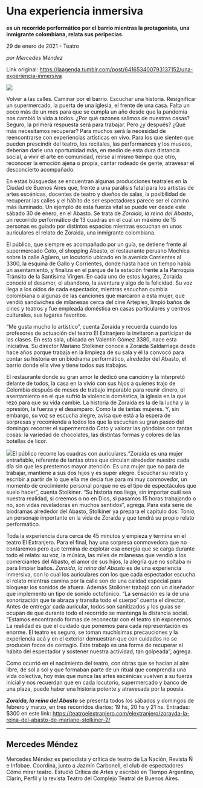 # Una experiencia inmersiva

**es un recorrido performático por el barrio mientras la protagonista, una inmigrante colombiana, relata sus peripecias.**

29 de enero de 2021 - Teatro

_por Mercedes Méndez_

Link original: https://laagenda.tumblr.com/post/641653400793137152/una-experiencia-inmersiva

![](https://64.media.tumblr.com/6e2b7f60712e7202ed6bfb239ab11afe/778f56dd839eff1d-67/s500x750/20335ac50fcbe3b98c9eec369fa74deba396932b.jpg)

Volver a las calles. Caminar por el barrio. Escuchar una historia. Resignificar un supermercado, la puerta de una iglesia, el frente de una casa. Falta un poco más de un mes para que se cumpla un año desde que la pandemia nos cambió la vida a todos. ¿Por qué razones salimos de nuestras casas? Seguro, la primera respuesta será para trabajar. Pero ¿y después? ¿Qué más necesitamos recuperar? Para muchos será la necesidad de reencontrarse con experiencias artísticas en vivo. Para los que sienten que pueden prescindir del teatro, los recitales, las performances y los museos, deberían darle una oportunidad más, en medio de esta dura distancia social, a vivir el arte en comunidad, reírse al mismo tiempo que otro, reconocer la emoción ajena o propia, cantar rodeado de gente, atravesar el desconcierto acompañado. 

En estas búsquedas se encuentran algunas producciones teatrales en la Ciudad de Buenos Aires que, frente a una parálisis fatal para los artistas de artes escénicas, docentes de teatro y dueños de salas, la posibilidad de recuperar las calles y el hábito de ser espectadores parece ser el camino más iluminado. Un ejemplo de esta fuerza vital se puede ver desde este sábado 30 de enero, en el Abasto. Se trata de *Zoraida, la reina del Abasto*, un recorrido performático de 13 cuadras en el cual un máximo de 15 personas es guiado por distintos espacios mientras escuchan en unos auriculares el relato de Zoraida, una inmigrante colombiana. 

El público, que siempre es acompañado por un guía, se detiene frente al supermercado Coto, el shopping Abasto, el restaurante peruano Mochica sobre la calle Agüero, un locutorio ubicado en la avenida Corrientes al 3300, la esquina de Gallo y Corrientes, donde hasta hace un tiempo había un asentamiento, y finaliza en el parque de la estación frente a la Parroquia Tránsito de la Santísima Virgen. En cada uno de estos lugares, Zoraida conoció el desamor, el abandono, la aventura y algo de la felicidad. Su voz llega a los oídos de cada espectador, mientras escuchan cumbia colombiana o algunas de las canciones que marcaron a esta mujer, que vendió sandwiches de milanesas cerca del cine Arteplex, limpió baños de cines y teatros y fue empleada doméstica en casas particulares y centros culturales, sus lugares favoritos. 

“Me gusta mucho lo artístico”, cuenta Zoraida y recuerda cuando los profesores de actuación del teatro El Extranjero la invitaron a participar de las clases. En esta sala, ubicada en Valentín Gómez 3380, nace esta iniciativa. Su director Mariano Stolkiner conoce a Zoraida Saldarriaga desde hace años porque trabaja en la limpieza de su sala y él la convocó para contar su historia en un biodrama performático, alrededor del Abasto, el barrio donde ella vive y tiene todos sus trabajos.  

El restaurante donde su gran amor le dedicó una canción y la interpretó delante de todos, la casa en la vivió con sus hijos a quienes trajo de Colombia después de meses de trabajo imparable para reunir dinero, el asentamiento en el que sufrió la violencia doméstica, la iglesia en la que rezó para que su vida cambie. La historia de Zoraida es la de la lucha y la opresión, la fuerza y el desamparo. Como la de tantas mujeres. Y, sin embargo, su voz se escucha alegre, avisa que está a la espera de sorpresas y recomienda a todos los que la escuchan su gran paseo del domingo: recorrer el supermercado Coto y valorar las góndolas con tantas cosas: la variedad de chocolates, las distintas formas y colores de las botellas de licor.   

![](https://64.media.tumblr.com/645ac82be60d7b240f5022f36f34f757/778f56dd839eff1d-97/s500x750/a9f17ea3b5ff5f57c6eecad1691bc310301645f4.jpg)El público recorre las cuadras con auriculares.“Zoraida es una mujer entrañable, referente de tantas otras que circulan alrededor nuestro cada día sin que les prestemos mayor atención. Es una mujer que no para de trabajar, mantiene a sus dos hijos y es super alegre. Escuchar su relato y escribir a partir de lo que ella me decía fue para mi muy conmovedor, un momento de crecimiento personal porque no es el tipo de espectáculos que suelo hacer”, cuenta Stolkiner. “Su historia nos llega, sin importar cuál sea nuestra realidad, si creemos o no en Dios, si pasamos 15 horas trabajando o no, son vidas reveladoras en muchos sentidos”, agrega. Para esta serie de biodramas alrededor del Abasto, Stolkiner ya prepara el capítulo dos: Tonio, un personaje importante en la vida de Zoraida y que tendrá su propio relato performático. 








Toda la experiencia dura cerca de 45 minutos y empieza y termina en el teatro El Extranjero. Para el final, hay una sorpresa conmovedora que no contaremos pero que termina de explotar esa energía que se carga durante todo el relato: su voz, la música, las miles de milanesas que vendió a los comerciantes del Abasto, el amor de sus hijos, la alegría que no soltaba ni para limpiar baños. *Zoraida, la reina del Abasto* es de una experiencia inmersiva, con lo cual los auriculares con los que cada espectador escucha el relato mientras camina por la calle son de una calidad especial para bloquear los sonidos de afuera.  Además Stolkiner trabajó con un diseñador que implementó un tipo de sonido octofónico. “La sensación es la de una sonorización que te abraza y transita todo el cuerpo” cuenta el director. Antes de entregar cada auricular, todos son sanitizados y los guías se ocupan de que durante todo el recorrido se mantenga la distancia social. “Estamos encontrando formas de reconectar con el teatro sin exponernos. La realidad es que el cuidado que ponemos para cada representación es enorme. El teatro es seguro, se toman muchísimas precauciones y la experiencia acá y en el exterior demuestran que con cuidados no se producen focos de contagio. Este trabajo es una forma de recuperar el hábito del espectador y sostener nuestra actividad, tan golpeada”, agrega. 

Como ocurrió en el nacimiento del teatro, con obras que se hacían al aire libre, de sol a sol y que formaban parte de un ritual que comprendía una vida colectiva, hoy más que nunca las artes escénicas vuelven a su fuerza inicial y nos recuerdan que en cada locutorio, supermercado y banco de una plaza, puede haber una historia potente y atravesada por la poesía. 

***Zoraida, la reina del Abasto*** se presenta todos los sábados y domingos de febrero y marzo, en tres recorridos diarios: 19 hs, 20 hs y 21 hs. Entradas: $300 en este link: <https://teatroelextranjero.com/elextranjero/zorayda-la-reina-del-abasto-de-mariano-stolkiner-2/>



---

 Mercedes Méndez
----------------

 Mercedes Méndez es periodista y crítica de teatro de La Nación, Revista Ñ e Infobae. Coordina, junto a Jazmín Carbonell, el club de espectadores Cómo mirar teatro. Estudió Crítica de Artes y escribió en Tiempo Argentino, Clarín, Perfil y la revista Teatro del Complejo Teatral de Buenos Aires.

